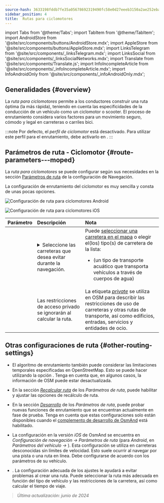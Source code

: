 ```yaml
---
source-hash: 3633198fddb7fe35a05678692319490fc58e0d27eeeb3150a2ae252eba8bd136
sidebar_position: 4
title:  Rutas para ciclomotores
---
```

import Tabs from '@theme/Tabs';
import TabItem from '@theme/TabItem';
import AndroidStore from '@site/src/components/buttons/AndroidStore.mdx';
import AppleStore from '@site/src/components/buttons/AppleStore.mdx';
import LinksTelegram from '@site/src/components/_linksTelegram.mdx';
import LinksSocial from '@site/src/components/_linksSocialNetworks.mdx';
import Translate from '@site/src/components/Translate.js';
import InfoIncompleteArticle from '@site/src/components/_infoIncompleteArticle.mdx';
import InfoAndroidOnly from '@site/src/components/_infoAndroidOnly.mdx';



## Generalidades {#overview}

La *ruta para ciclomotores* permite a los conductores construir una ruta óptima (la más rápida), teniendo en cuenta las especificidades de la conducción de un vehículo como un ciclomotor o scooter. El proceso de enrutamiento considera varios factores para un movimiento seguro, cómodo y legal en carreteras o carriles bici.

:::note
Por defecto, el *perfil de ciclomotor* está desactivado. Para utilizar este perfil para el enrutamiento, debe activarlo en *<Translate android="true" ids="shared_string_menu,shared_string_settings,application_profiles"/>*.
:::


## Parámetros de ruta - Ciclomotor {#route-parameters---moped}

La *ruta para ciclomotores* se puede configurar según sus necesidades en la sección [Parámetros de ruta](../guidance/navigation-settings.md#route-parameters) de la configuración de Navegación.

La configuración de enrutamiento del ciclomotor es muy sencilla y consta de unas pocas opciones.

<Tabs groupId="operating-systems" queryString="current-os">

<TabItem value="android" label="Android">

![Configuración de ruta para ciclomotores Android](@site/static/img/navigation/routing/moped_routing_andr.png)

</TabItem>

<TabItem value="ios" label="iOS">

![Configuración de ruta para ciclomotores iOS](@site/static/img/navigation/routing/moped_routing_ios.png)

</TabItem>

</Tabs>

| Parámetro | Descripción | Nota |
|:------------|:---------------|:---------------|
| *<Translate android="true" ids="impassable_road"/>* | <details><summary> Seleccione las carreteras que desea evitar durante la navegación. </summary>![Evitar carreteras Android](@site/static/img/navigation/routing/avoid_moped_android.png) </details> | Puede [seleccionar una carretera en el mapa](../../map/map-context-menu/#avoid-road) o elegir el(los) tipo(s) de carretera de la lista: <ul><li>[<Translate android="true" ids="routing_attr_avoid_ferries_name"/>](https://wiki.openstreetmap.org/wiki/Ferries) (un tipo de transporte acuático que transporta vehículos a través de cuerpos de agua)</li></ul>|
| *<Translate android="true" ids="routing_attr_allow_private_name"/>* | Las restricciones de acceso privado se ignorarán al calcular la ruta. | La etiqueta *[private](https://wiki.openstreetmap.org/wiki/Key:access)* se utiliza en OSM para describir las restricciones de uso de carreteras y otras rutas de transporte, así como edificios, entradas, servicios y entidades de ocio. |


## Otras configuraciones de ruta {#other-routing-settings}

- El algoritmo de enrutamiento también puede considerar las limitaciones temporales especificadas en OpenStreetMap. Esto se puede hacer utilizando la opción *[<Translate android="true" ids="temporary_conditional_routing"/>](../routing/osmand-routing.md#consider-temporary-limitations)*. Tenga en cuenta que, en algunos casos, la información de OSM puede estar desactualizada.

- En la sección [*Recalcular ruta*](../../navigation/guidance/navigation-settings.md#recalculate-route) de los *Parámetros de ruta*, puede habilitar y ajustar las opciones de recálculo de ruta.

- En la sección [*Desarrollo*](../guidance/navigation-settings.md#development-settings) de los *Parámetros de ruta*, puede probar nuevas funciones de enrutamiento que se encuentran actualmente en fase de prueba. Tenga en cuenta que estas configuraciones solo están disponibles cuando el [complemento de desarrollo de OsmAnd](../../plugins/development.md) está habilitado.

- La configuración *[<Translate ios="true" ids="road_speeds"/>](../guidance/navigation-settings.md#road-speeds)* en la versión *iOS* de OsmAnd se encuentra en *Configuración de navegación → Parámetros de ruta* (para *Android*, en *Parámetros del vehículo → [<Translate android="true" ids="default_speed_setting_title"/>](../guidance/navigation-settings.md#default-speed--road-speeds)*). Esta configuración se utiliza en carreteras desconocidas sin límites de velocidad. Esto suele ocurrir al navegar por una pista o una ruta en línea. Debe configurarse de acuerdo con los parámetros de su vehículo.

- *[<Translate ios="true" ids="vehicle_parameters"/>](../guidance/navigation-settings.md#vehicle-parameters)*. La configuración adecuada de los ajustes le ayudará a evitar problemas al crear una ruta. Puede seleccionar la ruta más adecuada en función del tipo de vehículo y las restricciones de la carretera, así como calcular el tiempo de viaje.

> *Última actualización: junio de 2024*